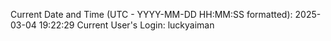 Current Date and Time (UTC - YYYY-MM-DD HH:MM:SS formatted): 2025-03-04 19:22:29
Current User's Login: luckyaiman
